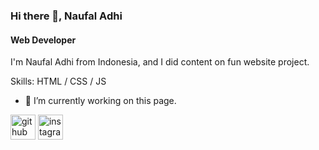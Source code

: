 ### Hi there 👋, Naufal Adhi
#### Web Developer
I'm Naufal Adhi from Indonesia, and I did content on fun website project.

Skills: HTML / CSS / JS

- 🔭 I’m currently working on this page. 


[<img src='https://cdn.jsdelivr.net/npm/simple-icons@3.0.1/icons/github.svg' alt='github' height='40'>](https://github.com/Nopalogic)  [<img src='https://cdn.jsdelivr.net/npm/simple-icons@3.0.1/icons/instagram.svg' alt='instagram' height='40'>](https://www.instagram.com/nopalogic/)  

<!-- [![Top Langs](https://github-readme-stats.vercel.app/api/top-langs/?username=Nopalogic)](https://github.com/anuraghazra/github-readme-stats)

![GitHub stats](https://github-readme-stats.vercel.app/api?username=Nopalogic&show_icons=true)  

![Profile views](https://gpvc.arturio.dev/Nopalogic)  
 -->
